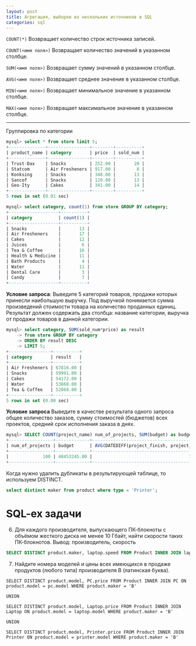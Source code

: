 ```yaml
---
layout: post
title: Агрегация, выборки из нескольких источников в SQL
categories: sql
---
```


```COUNT(*)``` Возвращает количество строк источника записей.

```COUNT(<имя поля>)``` Возвращает количество значений в указанном столбце.

```SUM(<имя поля>)``` Возвращает сумму значений в указанном столбце.

```AVG(<имя поля>)``` Возвращает среднее значение в указанном столбце.

```MIN(<имя поля>)``` Возвращает минимальное значение в указанном столбце.

```MAX(<имя поля>)``` Возвращает максимальное значение в указанном столбце.

----------
Группировка по категории

```sql
mysql> select * from store limit 5;
+--------------+----------------+--------+----------+
| product_name | category       | price  | sold_num |
+--------------+----------------+--------+----------+
| Trust-Dax    | Snacks         | 252.00 |       20 |
| Statcom      | Air Fresheners | 917.00 |        8 |
| Konksing     | Snacks         | 348.00 |       13 |
| Sancof       | Snacks         | 120.00 |       13 |
| Geo-Ity      | Cakes          | 341.00 |       14 |
+--------------+----------------+--------+----------+
5 rows in set (0.01 sec)

mysql> select category, count(1) from store GROUP BY category;
+-------------------+----------+
| category          | count(1) |
+-------------------+----------+
| Snacks            |       13 |
| Air Fresheners    |       17 |
| Cakes             |       12 |
| Juices            |        6 |
| Tea & Coffee      |       16 |
| Health & Medicine |       11 |
| Bath Products     |        4 |
| Water             |       11 |
| Dental Care       |        3 |
| Candy             |        7 |
+-------------------+----------+
```

**Условие запроса**:
Выведите 5 категорий товаров, продажи которых принесли наибольшую выручку. Под выручкой понимается сумма произведений стоимости товара на количество проданных единиц. Результат должен содержать два столбца: 
название категории,
выручка от продажи товаров в данной категории.

```sql
mysql> select category, SUM(sold_num*price) as result
	-> from store GROUP BY category
	-> ORDER BY result DESC
	-> LIMIT 5;
+----------------+----------+
| category       | result   |
+----------------+----------+
| Air Fresheners | 67816.00 |
| Snacks         | 59991.00 |
| Cakes          | 54172.00 |
| Water          | 53860.00 |
| Tea & Coffee   | 52868.00 |
+----------------+----------+
5 rows in set (0.00 sec)
```

**Условие запроса**
Выведите в качестве результата одного запроса общее количество заказов, сумму стоимостей (бюджетов) всех проектов, средний срок исполнения заказа в днях.


```sql
mysql> SELECT COUNT(project_name) num_of_projects, SUM(budget) as budget, AVG(DATEDIFF(project_finish, project_start)) from project;
+-----------------+-------------+----------------------------------------------+
| num_of_projects | budget      | AVG(DATEDIFF(project_finish, project_start)) |
+-----------------+-------------+----------------------------------------------+
|             100 | 48453245.00 |                                     704.3100 |
+-----------------+-------------+----------------------------------------------+
```

Когда нужно удалить дубликаты в результирующей таблице, то используем DISTINCT.

```sql
select distinct maker from product where type = 'Printer';
```

# SQL-ex задачи

6. Для каждого производителя, выпускающего ПК-блокноты c объёмом жесткого диска не менее 10 Гбайт, найти скорости таких ПК-блокнотов. Вывод: производитель, скорость


```sql
SELECT DISTINCT product.maker, laptop.speed FROM Product INNER JOIN laptop ON product.model = laptop.model where laptop.hd >= 10 ORDER BY laptop.speed

```

7. Найдите номера моделей и цены всех имеющихся в продаже продуктов (любого типа) производителя B (латинская буква).

```
SELECT DISTINCT product.model, PC.price FROM Product INNER JOIN PC ON product.model = pc.model WHERE product.maker = 'B'

UNION

SELECT DISTINCT product.model, Laptop.price FROM Product INNER JOIN Laptop ON product.model = laptop.model WHERE product.maker = 'B'

UNION

SELECT DISTINCT product.model, Printer.price FROM Product INNER JOIN Printer ON product.model = printer.model WHERE product.maker = 'B'
```

